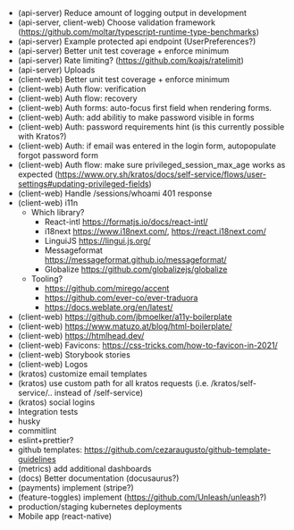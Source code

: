 - (api-server) Reduce amount of logging output in development
- (api-server, client-web) Choose validation framework (https://github.com/moltar/typescript-runtime-type-benchmarks)
- (api-server) Example protected api endpoint (UserPreferences?)
- (api-server) Better unit test coverage + enforce minimum
- (api-server) Rate limiting? (https://github.com/koajs/ratelimit)
- (api-server) Uploads
- (client-web) Better unit test coverage + enforce minimum
- (client-web) Auth flow: verification
- (client-web) Auth flow: recovery
- (client-web) Auth forms: auto-focus first field when rendering forms.
- (client-web) Auth: add abilitiy to make password visible in forms
- (client-web) Auth: password requirements hint (is this currently possible with Kratos?)
- (client-web) Auth: if email was entered in the login form, autopopulate forgot password form
- (client-web) Auth flow: make sure privileged_session_max_age works as expected (https://www.ory.sh/kratos/docs/self-service/flows/user-settings#updating-privileged-fields)
- (client-web) Handle /sessions/whoami 401 response
- (client-web) i11n
  - Which library?
    - React-intl https://formatjs.io/docs/react-intl/
    - i18next https://www.i18next.com/, https://react.i18next.com/
    - LinguiJS https://lingui.js.org/
    - Messageformat https://messageformat.github.io/messageformat/
    - Globalize https://github.com/globalizejs/globalize
  - Tooling?
    - https://github.com/mirego/accent
    - https://github.com/ever-co/ever-traduora
    - https://docs.weblate.org/en/latest/
- (client-web) https://github.com/jbmoelker/a11y-boilerplate
- (client-web) https://www.matuzo.at/blog/html-boilerplate/
- (client-web) https://htmlhead.dev/
- (client-web) Favicons: https://css-tricks.com/how-to-favicon-in-2021/
- (client-web) Storybook stories
- (client-web) Logos
- (kratos) customize email templates
- (kratos) use custom path for all kratos requests (i.e. /kratos/self-service/.. instead of /self-service)
- (kratos) social logins
- Integration tests
- husky
- commitlint
- eslint+prettier?
- github templates: https://github.com/cezaraugusto/github-template-guidelines
- (metrics) add additional dashboards
- (docs) Better documentation (docusaurus?)
- (payments) implement (stripe?)
- (feature-toggles) implement (https://github.com/Unleash/unleash?)
- production/staging kubernetes deployments
- Mobile app (react-native)
